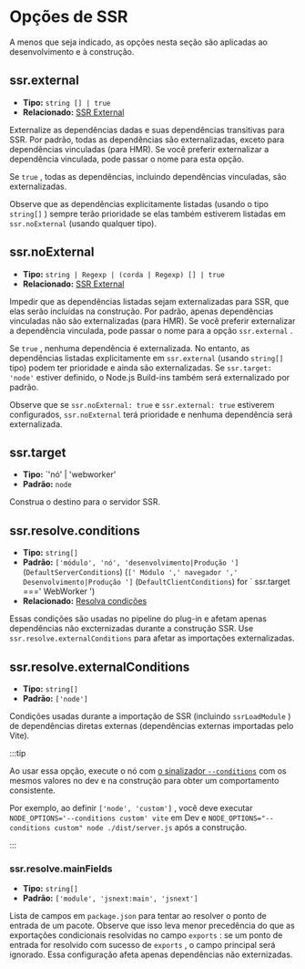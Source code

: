 # Opções de SSR

A menos que seja indicado, as opções nesta seção são aplicadas ao desenvolvimento e à construção.

## ssr.external

- **Tipo:** `string [] | true`
- **Relacionado:** [SSR External](/pt/guide/ssr#ssr-externals)

Externalize as dependências dadas e suas dependências transitivas para SSR. Por padrão, todas as dependências são externalizadas, exceto para dependências vinculadas (para HMR). Se você preferir externalizar a dependência vinculada, pode passar o nome para esta opção.

Se `true` , todas as dependências, incluindo dependências vinculadas, são externalizadas.

Observe que as dependências explicitamente listadas (usando o tipo `string[]` ) sempre terão prioridade se elas também estiverem listadas em `ssr.noExternal` (usando qualquer tipo).

## ssr.noExternal

- **Tipo:** `string | Regexp | (corda | Regexp) [] | true`
- **Relacionado:** [SSR External](/pt/guide/ssr#ssr-externals)

Impedir que as dependências listadas sejam externalizadas para SSR, que elas serão incluídas na construção. Por padrão, apenas dependências vinculadas não são externalizadas (para HMR). Se você preferir externalizar a dependência vinculada, pode passar o nome para a opção `ssr.external` .

Se `true` , nenhuma dependência é externalizada. No entanto, as dependências listadas explicitamente em `ssr.external` (usando `string[]` tipo) podem ter prioridade e ainda são externalizadas. Se `ssr.target: 'node'` estiver definido, o Node.js Build-ins também será externalizado por padrão.

Observe que se `ssr.noExternal: true` e `ssr.external: true` estiverem configurados, `ssr.noExternal` terá prioridade e nenhuma dependência será externalizada.

## ssr.target

- **Tipo:** `'nó' | 'webworker'
- **Padrão:** `node`

Construa o destino para o servidor SSR.

## ssr.resolve.conditions

- **Tipo:** `string[]`
- **Padrão:** `['módulo', 'nó', 'desenvolvimento|Produção '] ` (`DefaultServerConditions`) (`[' Módulo ',' navegador ',' Desenvolvimento|Produção ']` (`DefaultClientConditions`) for ` ssr.target ===' WebWorker ')
- **Relacionado:** [Resolva condições](./shared-options.md#resolve-conditions)

Essas condições são usadas no pipeline do plug-in e afetam apenas dependências não excternizadas durante a construção SSR. Use `ssr.resolve.externalConditions` para afetar as importações externalizadas.

## ssr.resolve.externalConditions

- **Tipo:** `string[]`
- **Padrão:** `['node']`

Condições usadas durante a importação de SSR (incluindo `ssrLoadModule` ) de dependências diretas externas (dependências externas importadas pelo Vite).

:::tip

Ao usar essa opção, execute o nó com [o sinalizador `--conditions`](https://nodejs.org/docs/latest/api/cli.html#-c-condition---conditionscondition) com os mesmos valores no dev e na construção para obter um comportamento consistente.

Por exemplo, ao definir `['node', 'custom']` , você deve executar `NODE_OPTIONS='--conditions custom' vite` em Dev e `NODE_OPTIONS="--conditions custom" node ./dist/server.js` após a construção.

:::

### ssr.resolve.mainFields

- **Tipo:** `string[]`
- **Padrão:** `['module', 'jsnext:main', 'jsnext']`

Lista de campos em `package.json` para tentar ao resolver o ponto de entrada de um pacote. Observe que isso leva menor precedência do que as exportações condicionais resolvidas no campo `exports` : se um ponto de entrada for resolvido com sucesso de `exports` , o campo principal será ignorado. Essa configuração afeta apenas dependências não externizadas.

